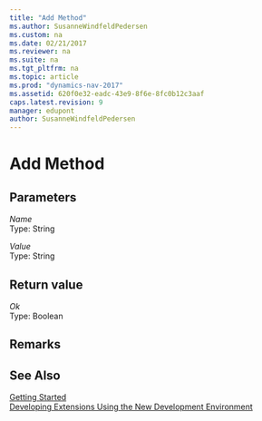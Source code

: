 ```yaml
---
title: "Add Method"
ms.author: SusanneWindfeldPedersen
ms.custom: na
ms.date: 02/21/2017
ms.reviewer: na
ms.suite: na
ms.tgt_pltfrm: na
ms.topic: article
ms.prod: "dynamics-nav-2017"
ms.assetid: 620f0e32-eadc-43e9-8f6e-8fc0b12c3aaf
caps.latest.revision: 9
manager: edupont
author: SusanneWindfeldPedersen
---
```


# Add Method

## Parameters
*Name*  
Type: String

*Value*  
Type: String

## Return value
*Ok*  
Type: Boolean


## Remarks

## See Also
[Getting Started](newdev-get-started.md)  
[Developing Extensions Using the New Development Environment](newdev-dev-overview.md)
